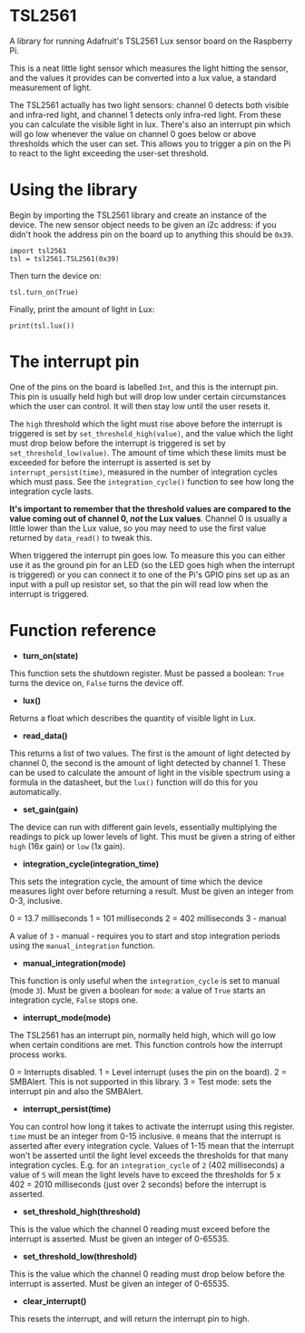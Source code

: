 # TSL2561

A library for running Adafruit's TSL2561 Lux sensor board on the Raspberry Pi.

This is a neat little light sensor which measures the light hitting the sensor, and the values it provides can be converted into a lux value, a standard measurement of light.  

The TSL2561 actually has two light sensors:  channel 0 detects both visible and infra-red light, and channel 1 detects only infra-red light.  From these you can calculate the visible light in lux.  There's also an interrupt pin which will go low whenever the value on channel 0 goes below or above thresholds which the user can set.  This allows you to trigger a pin on the Pi to react to the light exceeding the user-set threshold.

# Using the library

Begin by importing the TSL2561 library and create an instance of the device.  The new sensor object needs to be given an i2c address: if you didn't hook the address pin on the board up to anything this should be `0x39`.

```
import tsl2561
tsl = tsl2561.TSL2561(0x39)
```

Then turn the device on:
```
tsl.turn_on(True)
```

Finally, print the amount of light in Lux:
```
print(tsl.lux())
```

# The interrupt pin

One of the pins on the board is labelled `Int`, and this is the interrupt pin.  This pin is usually held high but will drop low under certain circumstances which the user can control.  It will then stay low until the user resets it.

The `high` threshold which the light must rise above before the interrupt is triggered is set by `set_threshold_high(value)`, and the value which the light must drop below before the interrupt is triggered is set by `set_threshold_low(value)`.  The amount of time which these limits must be exceeded for before the interrupt is asserted is set by `interrupt_persist(time)`, measured in the number of integration cycles which must pass.  See the `integration_cycle()` function to see how long the integration cycle lasts.

**It's important to remember that the threshold values are compared to the value coming out of channel 0, _not_ the Lux values**.  Channel 0  is usually a little lower than the Lux value, so you may need to use the first value returned by `data_read()` to tweak this.

When triggered the interrupt pin goes low.  To measure this you can either use it as the ground pin for an LED (so the LED goes high when the interrupt is triggered) or you can connect it to one of the Pi's GPIO pins set up as an input with a pull up resistor set, so that the pin will read low when the interrupt is triggered.

# Function reference

* **turn_on(state)**

This function sets the shutdown register.  Must be passed a boolean: `True` turns the device on, `False` turns the device off.

* **lux()**

Returns a float which describes the quantity of visible light in Lux.

* **read_data()**

This returns a list of two values.  The first is the amount of light detected by channel 0, the second is the amount of light detected by channel 1.  These can be used to calculate the amount of light in the visible spectrum using a formula in the datasheet, but the `lux()` function will do this for you automatically.

* **set_gain(gain)**

The device can run with different gain levels, essentially multiplying the readings to pick up lower levels of light.  This must be given a string of either `high` (16x gain) or `low` (1x gain).

* **integration_cycle(integration_time)**

This sets the integration cycle, the amount of time which the device measures light over before returning a result.  Must be given an integer from 0-3, inclusive.
  
  0 =  13.7 milliseconds
  1 = 101 milliseconds
  2 = 402 milliseconds
  3 - manual

A value of `3` - manual - requires you to start and stop integration periods using the `manual_integration` function.

* **manual_integration(mode)**

This function is only useful when the `integration_cycle` is set to manual (mode `3`).  Must be given a boolean for `mode`: a value of `True` starts an integration cycle, `False` stops one.

* **interrupt_mode(mode)**

The TSL2561 has an interrupt pin, normally held high, which will go low when certain conditions are met.  This function controls how the interrupt process works.

  0 = Interrupts disabled.
  1 = Level interrupt (uses the pin on the board).
  2 = SMBAlert.  This is not supported in this library.
  3 = Test mode: sets the interrupt pin and also the SMBAlert.
 
 * **interrupt_persist(time)**
 
 You can control how long it takes to activate the interrupt using this register.  `time` must be an integer from 0-15 inclusive.  `0` means that the interrupt is asserted after every integration cycle.  Values of 1-15 mean that the interrupt won't be asserted until the light level exceeds the thresholds for that many integration cycles.  E.g. for an `integration_cycle` of `2` (402 milliseconds) a value of `5` will mean the light levels have to exceed the thresholds for 5 x 402 = 2010 milliseconds (just over 2 seconds) before the interrupt is asserted.
 
 * **set_threshold_high(threshold)**
 
This is the value which the channel 0 reading must exceed before the interrupt is asserted.  Must be given an integer of 0-65535.
 
 * **set_threshold_low(threshold)**
 
This is the value which the channel 0 reading must drop below before the interrupt is asserted.  Must be given an integer of 0-65535.

* **clear_interrupt()**

This resets the interrupt, and will return the interrupt pin to high.

